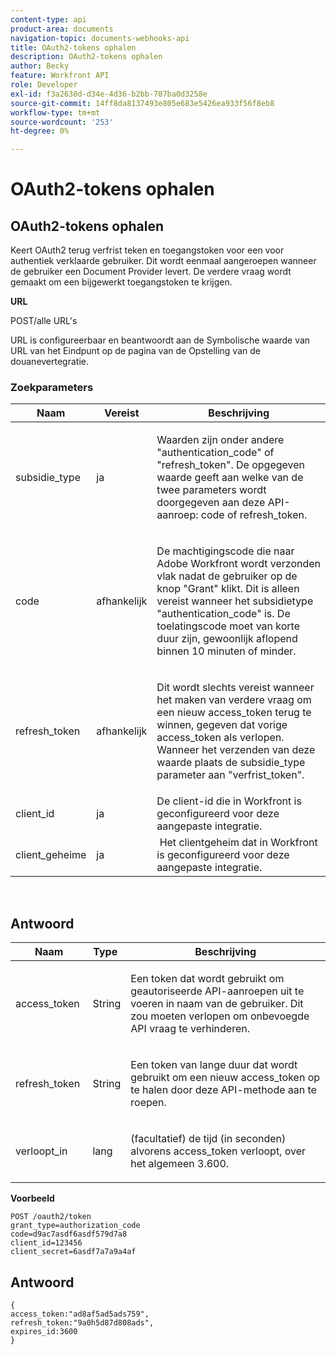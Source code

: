 ```yaml
---
content-type: api
product-area: documents
navigation-topic: documents-webhooks-api
title: OAuth2-tokens ophalen
description: OAuth2-tokens ophalen
author: Becky
feature: Workfront API
role: Developer
exl-id: f3a2630d-d34e-4d36-b2bb-707ba0d3258e
source-git-commit: 14ff8da8137493e805e683e5426ea933f56f8eb8
workflow-type: tm+mt
source-wordcount: '253'
ht-degree: 0%

---
```



# OAuth2-tokens ophalen

## OAuth2-tokens ophalen

Keert OAuth2 terug verfrist teken en toegangstoken voor een voor authentiek verklaarde gebruiker. Dit wordt eenmaal aangeroepen wanneer de gebruiker een Document Provider levert. De verdere vraag wordt gemaakt om een bijgewerkt toegangstoken te krijgen.

**URL**

POST/alle URL&#39;s

URL is configureerbaar en beantwoordt aan de Symbolische waarde van URL van het Eindpunt op de pagina van de Opstelling van de douanevertegratie.

### Zoekparameters

<table style="table-layout:auto">
 <col>
 <col>
 <col>
 <thead>
  <tr>
   <th>Naam</th>
   <th>Vereist</th>
   <th>Beschrijving</th>
  </tr>
 </thead>
 <tbody>
  <tr>
   <td>subsidie_type</td>
   <td>ja</td>
   <td><p>Waarden zijn onder andere "authentication_code" of "refresh_token". De opgegeven waarde geeft aan welke van de twee parameters wordt doorgegeven aan deze API-aanroep: code of refresh_token.</p></td>
  </tr>
  <tr>
   <td>code</td>
   <td>afhankelijk</td>
   <td><p>De machtigingscode die naar Adobe Workfront wordt verzonden vlak nadat de gebruiker op de knop "Grant" klikt. Dit is alleen vereist wanneer het subsidietype "authentication_code" is. De toelatingscode moet van korte duur zijn, gewoonlijk aflopend binnen 10 minuten of minder.</p></td>
  </tr>
  <tr>
   <td>refresh_token</td>
   <td>afhankelijk</td>
   <td><p>Dit wordt slechts vereist wanneer het maken van verdere vraag om een nieuw access_token terug te winnen, gegeven dat vorige access_token als verlopen. Wanneer het verzenden van deze waarde plaats de subsidie_type parameter aan "verfrist_token".</p></td>
  </tr>
  <tr>
   <td>client_id</td>
   <td>ja</td>
   <td>De client-id die in Workfront is geconfigureerd voor deze aangepaste integratie.</td>
  </tr>
  <tr>
   <td>client_geheime</td>
   <td>ja</td>
   <td> Het clientgeheim dat in Workfront is geconfigureerd voor deze aangepaste integratie.</td>
  </tr>
 </tbody>
</table>

 

## Antwoord

<table style="table-layout:auto">
 <col>
 <col>
 <col>
 <thead>
  <tr>
   <th>Naam</th>
   <th>Type </th>
   <th>Beschrijving</th>
  </tr>
 </thead>
 <tbody>
  <tr>
   <td>access_token </td>
   <td>String</td>
   <td><p>Een token dat wordt gebruikt om geautoriseerde API-aanroepen uit te voeren in naam van de gebruiker. Dit zou moeten verlopen om onbevoegde API vraag te verhinderen.</p></td>
  </tr>
  <tr>
   <td>refresh_token </td>
   <td>String</td>
   <td><p>Een token van lange duur dat wordt gebruikt om een nieuw access_token op te halen door deze API-methode aan te roepen.</p></td>
  </tr>
  <tr>
   <td>verloopt_in </td>
   <td>lang</td>
   <td><p>(facultatief) de tijd (in seconden) alvorens access_token verloopt, over het algemeen 3.600.</p></td>
  </tr>
 </tbody>
</table>

**Voorbeeld**

```
POST /oauth2/token
grant_type=authorization_code
code=d9ac7asdf6asdf579d7a8
client_id=123456
client_secret=6asdf7a7a9a4af
```

## Antwoord

```
{
access_token:"ad8af5ad5ads759",
refresh_token:"9a0h5d87d808ads",
expires_id:3600
}
```
